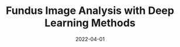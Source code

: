 ---
title: Fundus Image Analysis with Deep Learning Methods
summary: This project includes several submodules of the diabetic retinopathy diagnosis system, including macular positioning, vascular segmentation, and grading. Models like YOLO, UNet, and Efficientnet are applied to analyze fundus images and assist in the diagnosis of DR.
tags:
  - CV
date: 2022-04-01
external_link: https://github.com/polarispw/Fundus-Imaging-Diagnosis
---